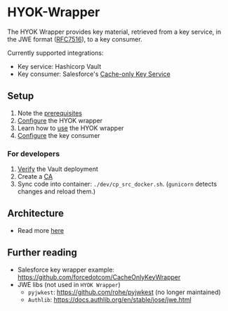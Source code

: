 # HYOK-Wrapper
The HYOK Wrapper provides key material, retrieved from a key service, in the JWE format ([RFC7516](https://tools.ietf.org/html/rfc7516)), to a key consumer.

Currently supported integrations:
- Key service: Hashicorp Vault
- Key consumer: Salesforce's [Cache-only Key Service](https://help.salesforce.com/articleView?id=security_pe_byok_cache.htm&type=5)

## Setup
1. Note the [prerequisites](docs/prerequisites.md)
2. [Configure](docs/hyok_wrapper.md) the HYOK wrapper
3. Learn how to [use](docs/usage.md) the HYOK wrapper
4. [Configure](docs/key_consumer_setup.md) the key consumer

### For developers
1. [Verify](docs/vault.md) the Vault deployment
2. Create a [CA](docs/certificate_authority.md)
3. Sync code into container: `./dev/cp_src_docker.sh`. (`gunicorn` detects changes and reload them.)

## Architecture
- Read more [here](docs/architecture.md)

## Further reading
- Salesforce key wrapper example: https://github.com/forcedotcom/CacheOnlyKeyWrapper
- JWE libs (not used in `HYOK Wrapper`)
  - `pyjwkest`: https://github.com/rohe/pyjwkest (no longer maintained)
  - `Authlib`: https://docs.authlib.org/en/stable/jose/jwe.html
